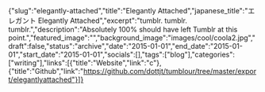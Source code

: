 {"slug":"elegantly-attached","title":"Elegantly Attached","japanese_title":"エレガント Elegantly Attached","excerpt":"tumblr. tumblr. tumblr.","description":"Absolutely 100% should have left Tumblr at this point.","featured_image":"","background_image":"images/cool/coola2.jpg","draft":false,"status":"archive","date":"2015-01-01","end_date":"2015-01-01","start_date":"2015-01-01","socials":[],"tags":["blog"],"categories":["writing"],"links":[{"title":"Website","link":"c"},{"title":"Github","link":"https://github.com/dottjt/tumblour/tree/master/export/elegantlyattached"}]}